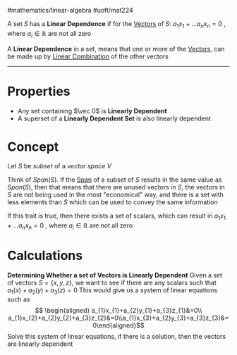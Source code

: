 #mathematics/linear-algebra 
#uoft/mat224 

A set $S$ has a **Linear Dependence** if for the [Vectors](../MAT223%20Notes/Vector.md) of $S$:
	$a_{1}x_{1}+...a_{n}x_{n}=0$ , where $a_i \in \mathbb{R}$ are not all zero

A **Linear Dependence** in a set, means that one or more of the [Vectors](../MAT223%20Notes/Vector.md), can be made up by [Linear Combination](../MAT223%20Notes/Linear%20Combination.md) of the other vectors

---
# Properties
- Any set containing $\vec 0$ is **Linearly Dependent**
- A superset of a **Linearly Dependent Set** is also linearly dependent
# Concept

Let $S$ be *subset* of a *vector space* $V$

Think of $Span(S)$. If the [Span](../MAT223%20Notes/Span.md) of a subset of $S$ results in the same value as $Span(S)$, then that means that there are unused vectors in $S$, the vectors in $S$ are not being used in the most "economical" way, and there is a set with less elements than $S$ which can be used to convey the same information

If this trait is true, then there exists a set of scalars, which can result in $a_{1}x_{1}+...a_{n}x_{n}=0$ , where $a_i \in \mathbb{R}$ are not all zero

# Calculations
**Determining Whether a set of Vectors is Linearly Dependent**
Given a set of vectors $S=\{x,y,z\}$, we want to see if there are any scalars such that 
$a_{1}(x)+a_{2}(y)+a_{3}(z)=0$
This would give us a system of linear equations such as 
$$ \begin{aligned} a_{1}x_{1}+a_{2}y_{1}+a_{3}z_{1}&=0\\ a_{1}x_{2}+a_{2}y_{2}+a_{3}z_{2}&=0\\a_{1}x_{3}+a_{2}y_{3}+a_{3}z_{3}&=0\end{aligned}$$
Solve this system of linear equations, if there is a solution, then the vectors are linearly dependent